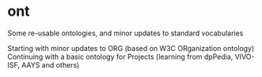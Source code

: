 # ont
Some re-usable ontologies, and minor updates to standard vocabularies

Starting with minor updates to ORG (based on W3C ORganization ontology)
Continuing with a basic ontology for Projects (learning from dpPedia, VIVO-ISF, AAYS and others)
